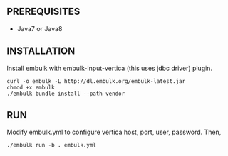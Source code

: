 ## PREREQUISITES

* Java7 or Java8

## INSTALLATION

Install embulk with embulk-input-vertica (this uses jdbc driver) plugin.

```
curl -o embulk -L http://dl.embulk.org/embulk-latest.jar
chmod +x embulk
./embulk bundle install --path vendor
```


## RUN

Modify embulk.yml to configure vertica host, port, user, password. Then,

```
./embulk run -b . embulk.yml
```
